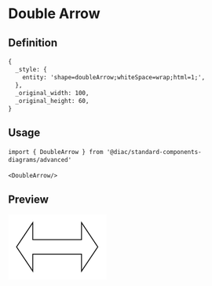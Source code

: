 # Double Arrow

## Definition

```
{
  _style: { 
    entity: 'shape=doubleArrow;whiteSpace=wrap;html=1;',
  },
  _original_width: 100,
  _original_height: 60,
}
```

## Usage

```
import { DoubleArrow } from '@diac/standard-components-diagrams/advanced'

<DoubleArrow/>
```

## Preview

<img src="./double-arrow.png" width="200"/>
